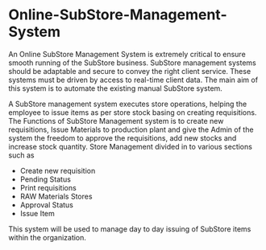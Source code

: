 # Online-SubStore-Management-System

An Online SubStore Management System is extremely critical to ensure smooth running of the SubStore business. SubStore management systems should be adaptable and secure to convey the right client service. These systems must be driven by access to real-time client data. The main aim of this system is to automate the existing manual SubStore system.

A SubStore management system executes store operations, helping the employee to issue items as per store stock basing on creating requisitions. The Functions of SubStore Management system is to create new requisitions, Issue Materials to production plant and give the Admin of the system the freedom to approve the requisitions, add new stocks and increase stock quantity. Store Management divided in to various sections such as

- Create new requisition
- Pending Status
- Print requisitions
- RAW Materials Stores
- Approval Status
- Issue Item

This system will be used to manage day to day issuing of SubStore items within the organization. 

